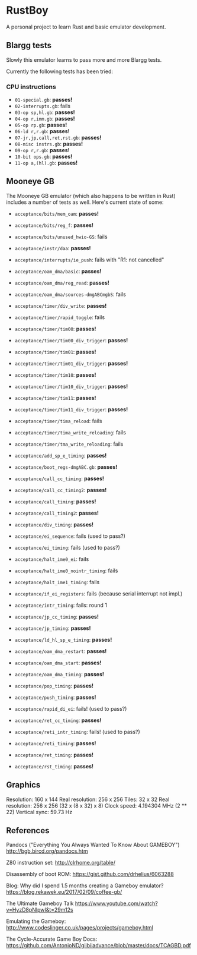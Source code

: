 # RustBoy

A personal project to learn Rust and basic emulator development.

## Blargg tests

Slowly this emulator learns to pass more and more Blargg tests.

Currently the following tests has been tried:

### CPU instructions

* `01-special.gb`: **passes!**
* `02-interrupts.gb`: fails
* `03-op sp,hl.gb`: **passes!**
* `04-op r,imm.gb`: **passes!**
* `05-op rp.gb`: **passes!**
* `06-ld r,r.gb`: **passes!**
* `07-jr,jp,call,ret,rst.gb`: **passes!**
* `08-misc instrs.gb`: **passes!**
* `09-op r,r.gb`: **passes!**
* `10-bit ops.gb`: **passes!**
* `11-op a,(hl).gb`: **passes!**

## Mooneye GB

The Mooneye GB emulator (which also happens to be written in Rust)
includes a number of tests as well. Here's current state of some:

* `acceptance/bits/mem_oam`: **passes!**
* `acceptance/bits/reg_f`: **passes!**
* `acceptance/bits/unused_hwio-GS`: fails

* `acceptance/instr/daa`: **passes!**

* `acceptance/interrupts/ie_push`: fails with "R1: not cancelled"

* `acceptance/oam_dma/basic`: **passes!**
* `acceptance/oam_dma/reg_read`: **passes!**
* `acceptance/oam_dma/sources-dmgABCmgbS`: fails

* `acceptance/timer/div_write`: **passes!**
* `acceptance/timer/rapid_toggle`: fails
* `acceptance/timer/tim00`: **passes!**
* `acceptance/timer/tim00_div_trigger`: **passes!**
* `acceptance/timer/tim01`: **passes!**
* `acceptance/timer/tim01_div_trigger`: **passes!**
* `acceptance/timer/tim10`: **passes!**
* `acceptance/timer/tim10_div_trigger`: **passes!**
* `acceptance/timer/tim11`: **passes!**
* `acceptance/timer/tim11_div_trigger`: **passes!**
* `acceptance/timer/tima_reload`: fails
* `acceptance/timer/tima_write_reloading`: fails
* `acceptance/timer/tma_write_reloading`: fails

* `acceptance/add_sp_e_timing`: **passes!**
* `acceptance/boot_regs-dmgABC.gb`: **passes!**
* `acceptance/call_cc_timing`: **passes!**
* `acceptance/call_cc_timing2`: **passes!**
* `acceptance/call_timing`: **passes!**
* `acceptance/call_timing2`: **passes!**
* `acceptance/div_timing`: **passes!**
* `acceptance/ei_sequence`: fails (used to pass?)
* `acceptance/ei_timing`: fails (used to pass?)
* `acceptance/halt_ime0_ei`: fails
* `acceptance/halt_ime0_nointr_timing`: fails
* `acceptance/halt_ime1_timing`: fails
* `acceptance/if_ei_registers`: fails (because serial interrupt not impl.)
* `acceptance/intr_timing`: fails: round 1
* `acceptance/jp_cc_timing`: **passes!**
* `acceptance/jp_timing`: **passes!**
* `acceptance/ld_hl_sp_e_timing`: **passes!**
* `acceptance/oam_dma_restart`: **passes!**
* `acceptance/oam_dma_start`: **passes!**
* `acceptance/oam_dma_timing`: **passes!**
* `acceptance/pop_timing`: **passes!**
* `acceptance/push_timing`: **passes!**
* `acceptance/rapid_di_ei`: fails! (used to pass?)
* `acceptance/ret_cc_timing`: **passes!**
* `acceptance/reti_intr_timing`: fails! (used to pass?)
* `acceptance/reti_timing`: **passes!**
* `acceptance/ret_timing`: **passes!**
* `acceptance/rst_timing`: **passes!**

## Graphics

Resolution: 160 x 144
Real resolution: 256 x 256
Tiles: 32 x 32
Real resolution: 256 x 256 (32 x (8 x 32) x 8)
Clock speed: 4.194304 MHz (2 ** 22)
Vertical sync: 59.73 Hz

## References

Pandocs ("Everything You Always Wanted To Know About GAMEBOY")
<http://bgb.bircd.org/pandocs.htm>

Z80 instruction set:
<http://clrhome.org/table/>

Disassembly of boot ROM:
<https://gist.github.com/drhelius/6063288>

Blog: Why did I spend 1.5 months creating a Gameboy emulator?
<https://blog.rekawek.eu/2017/02/09/coffee-gb/>

The Ultimate Gameboy Talk
<https://www.youtube.com/watch?v=HyzD8pNlpwI&t=29m12s>

Emulating the Gameboy:
<http://www.codeslinger.co.uk/pages/projects/gameboy.html>

The Cycle-Accurate Game Boy Docs:
<https://github.com/AntonioND/giibiiadvance/blob/master/docs/TCAGBD.pdf>
